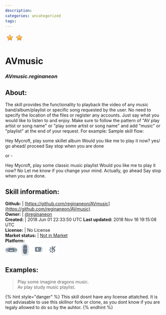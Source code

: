 ```yaml
--- 
description: 
categories: uncategorized   
tags:   
---
```


![](../.gitbook/assets/star.png)![](../.gitbook/assets/star.png)  
# AVmusic  
### _AVmusic.reginaneon_  
## About:  
The skill provides the functionality to playback the video of any music band/album/playlist
or specific song requested by the user. No need to specify the location of the files or register any accounts.
Just say what you would like to listen to and enjoy.
Make sure to follow the pattern of "AV play artist or song name" or "play some artist or song name" and
add "music" or "playlist" at the end of your request.
For example:
Sample skill flow:

Hey Mycroft, play some skillet album
Would you like me to play it now?
yes/ go ahead/ proceed
Say stop when you are done

or -

Hey Mycroft, play some classic music playlist
Would you like me to play it now?
No
Let me know if you change your mind.
Actually, go ahead
Say stop when you are done.


## Skill information:  
**Github:** | [https://github.com/reginaneon/AVmusic](https://github.com/reginaneon/AVmusic)  
**Owner:** | [@reginaneon](https://github.com/reginaneon)  
**Created:** | 2018 Jun 01 22:33:50 UTC  **Last updated:** 2018 Nov 16 19:15:08 UTC  
**License:** | No License  
**Market status:** | [Not in Market](https://market.mycroft.ai/skill/)  
**Platform:**  
 ![](../.gitbook/assets/mark-1-icon.png)  ![](../.gitbook/assets/mark-2-icon.png)  ![](../.gitbook/assets/picroft-icon.png)  ![](../.gitbook/assets/kde.png)   
## Examples:  
> Play some imagine dragons music.  
> Av play study music playlist.  
  
{% hint style="danger" %}
This skill dosnt have any license attatched. It is not adviasable to use this skillnor fork or clone, as you dont know if you are legaly allowed to do so by the auhtor.
{% endhint %}
